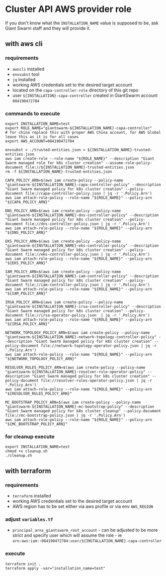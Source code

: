 # Cluster API AWS provider role
If you don't know what the `INSTALLATION_NAME` value is supposed to be, ask Giant Swarm staff and they will provide it.

## with aws cli
### requirements
- `awscli` installed 
- `envsubst` tool
- `jq` installed
- working AWS credentials set to the desired target account
- located on the `capa-controller-role` directory of this git repo
- user `${INSTALLATION}-capa-controller` created in GiantSwarm account `084190472784`

### commands to execute
```
export INSTALLATION_NAME=test
export ROLE_NAME="giantswarm-${INSTALLATION_NAME}-capa-controller"
# for china replace this with proper AWS China account, for AWS Global leave this as it is for all cases
export AWS_ACCOUNT=084190472784

envsubst < ./trusted-entities.json > ${INSTALLATION_NAME}-trusted-entities.json
aws iam create-role --role-name "${ROLE_NAME}" --description "Giant Swarm managed role for k8s cluster creation" --assume-role-policy-document file://${INSTALLATION_NAME}-trusted-entities.json
rm -f ${INSTALLATION_NAME}-trusted-entities.json

CAPA_POLICY_ARN=$(aws iam create-policy --policy-name "giantswarm-${INSTALLATION_NAME}-capa-controller-policy" --description "Giant Swarm managed policy for k8s cluster creation" --policy-document file://capa-controller-policy.json | jq -r '.Policy.Arn')
aws iam attach-role-policy --role-name "${ROLE_NAME}" --policy-arn "${CAPA_POLICY_ARN}"

DNS_POLICY_ARN=$(aws iam create-policy --policy-name "giantswarm-${INSTALLATION_NAME}-dns-controller-policy" --description "Giant Swarm managed policy for k8s cluster creation" --policy-document file://dns-controller-policy.json | jq -r '.Policy.Arn')
aws iam attach-role-policy --role-name "${ROLE_NAME}" --policy-arn "${DNS_POLICY_ARN}"

EKS_POLICY_ARN=$(aws iam create-policy --policy-name "giantswarm-${INSTALLATION_NAME}-eks-controller-policy" --description "Giant Swarm managed policy for k8s cluster creation" --policy-document file://eks-controller-policy.json | jq -r '.Policy.Arn')
aws iam attach-role-policy --role-name "${ROLE_NAME}" --policy-arn "${EKS_POLICY_ARN}"

IAM_POLICY_ARN=$(aws iam create-policy --policy-name "giantswarm-${INSTALLATION_NAME}-iam-controller-policy" --description "Giant Swarm managed policy for k8s cluster creation" --policy-document file://iam-controller-policy.json | jq -r '.Policy.Arn')
aws iam attach-role-policy --role-name "${ROLE_NAME}" --policy-arn "${IAM_POLICY_ARN}"

IRSA_POLICY_ARN=$(aws iam create-policy --policy-name "giantswarm-${INSTALLATION_NAME}-irsa-controller-policy" --description "Giant Swarm managed policy for k8s cluster creation" --policy-document file://irsa-operator-policy.json  | jq -r '.Policy.Arn')
aws iam attach-role-policy --role-name "${ROLE_NAME}" --policy-arn "${IRSA_POLICY_ARN}"

NETWORK_TOPOLOGY_POLICY_ARN=$(aws iam create-policy --policy-name "giantswarm-${INSTALLATION_NAME}-network-topology-controller-policy" --description "Giant Swarm managed policy for k8s cluster creation" --policy-document file://network-topology-operator-policy.json | jq -r '.Policy.Arn')
aws iam attach-role-policy --role-name "${ROLE_NAME}" --policy-arn "${NETWORK_TOPOLOGY_POLICY_ARN}"

RESOLVER_RULES_POLICY_ARN=$(aws iam create-policy --policy-name "giantswarm-${INSTALLATION_NAME}-resolver-rule-operator-policy" --description "Giant Swarm managed policy for k8s cluster creation" --policy-document file://resolver-rules-operator-policy.json | jq -r '.Policy.Arn')
aws iam attach-role-policy --role-name "${ROLE_NAME}" --policy-arn "${RESOLVER_RULES_POLICY_ARN}"

MC_BOOTSTRAP_POLICY_ARN=$(aws iam create-policy --policy-name "giantswarm-${INSTALLATION_NAME}-mc-bootstrap-policy" --description "Giant Swarm managed policy for k8s cluster cleanup" --policy-document file://mc-bootstrap-policy.json | jq -r '.Policy.Arn')
aws iam attach-role-policy --role-name "${ROLE_NAME}" --policy-arn "${MC_BOOTSTRAP_POLICY_ARN}"
```

### for cleanup execute
```
export INSTALLATION_NAME=test
chmod +x cleanup.sh
./cleanup.sh
```

## with terraform
### requirements
- `terraform` installed
- working AWS credentials set to the desired target account
- AWS region has to be set  either via aws profile or via env `AWS_REGION`

### adjust `variables.tf` 
- `principal_arns_giantswarm_root_account` - can be adjusted to be more strict and specify user which will assume the role - ie `arn:aws:iam::084190472784:user/${INSTALLATION_NAME}-capa-controller`

### execute
```
terraform init .
terraform apply -var="installation_name=test"
```
